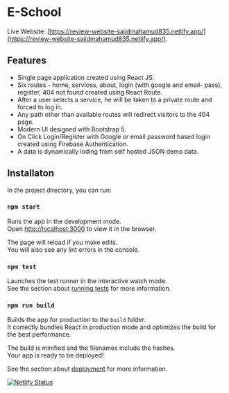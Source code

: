 # E-School

Live Website: [https://review-website-sajidmahamud835.netlify.app/](https://review-website-sajidmahamud835.netlify.app/).

## Features
* Single page application created using React JS.
* Six routes - home, services, about, login (with google and email- pass), register, 404 not found created using React Route.
* After a user selects a service, he will be taken to a private route and forced to log in.
* Any path other than available routes will redirect visitors to the 404 page.
* Modern UI designed with Bootstrap 5.
* On Click Login/Register with Google or email password based login created using Firebase Authentication.
* A data is dynamically loding from self hosted JSON demo data.

## Installaton
In the project directory, you can run:

### `npm start`

Runs the app in the development mode.\
Open [http://localhost:3000](http://localhost:3000) to view it in the browser.

The page will reload if you make edits.\
You will also see any lint errors in the console.

### `npm test`

Launches the test runner in the interactive watch mode.\
See the section about [running tests](https://facebook.github.io/create-react-app/docs/running-tests) for more information.

### `npm run build`

Builds the app for production to the `build` folder.\
It correctly bundles React in production mode and optimizes the build for the best performance.

The build is minified and the filenames include the hashes.\
Your app is ready to be deployed!

See the section about [deployment](https://facebook.github.io/create-react-app/docs/deployment) for more information.

[![Netlify Status](https://api.netlify.com/api/v1/badges/246131dc-a1f0-457b-a804-9e619c25af6b/deploy-status)](https://app.netlify.com/sites/review-website-sajidmahamud835/deploys)
